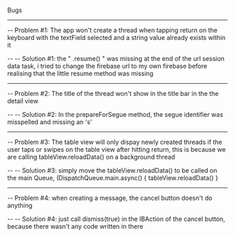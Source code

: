 Bugs
-- -- -- -- -- -- -- -- -- -- -- -- -- -- -- -- ---- -- -- -- -- -- -- -- -- -- -- -- -- -- -- -- ---- -- -- -- -- -- -- -- -- -- -- -- -- -- -- -- ---- -- -- -- -- -- -- -- -- -- -- -- -- -- -- -- --

-- Problem #1:
The app won't create a thread when tapping return on the keyboard with the textField selected and a string value already exists within it

-- -- Solution #1:
the " .resume() " was missing at the end of the url session data task, i tried to change the firebase url to my own firebase before realising that the little resume method was missing

-- -- -- -- -- -- -- -- -- -- -- -- -- -- -- -- ---- -- -- -- -- -- -- -- -- -- -- -- -- -- -- -- ---- -- -- -- -- -- -- -- -- -- -- -- -- -- -- -- ---- -- -- -- -- -- -- -- -- -- -- -- -- -- -- -- --

-- Problem #2:
The title of the thread won't show in the title bar in the the detail view

-- -- Solution #2:
In the prepareForSegue method, the segue identifier was misspelled and missing an 's'

-- -- -- -- -- -- -- -- -- -- -- -- -- -- -- -- ---- -- -- -- -- -- -- -- -- -- -- -- -- -- -- -- ---- -- -- -- -- -- -- -- -- -- -- -- -- -- -- -- ---- -- -- -- -- -- -- -- -- -- -- -- -- -- -- -- --

-- Problem #3:
The table view will only dispay newly created threads if the user taps or swipes on the table view after hitting return, this is because we are calling tableView.reloadData() on a background thread

-- -- Solution #3:
simply move the tableView.reloadData() to be called on the main Queue, (DispatchQueue.main.async() { tableView.reloadData() } 

-- -- -- -- -- -- -- -- -- -- -- -- -- -- -- -- ---- -- -- -- -- -- -- -- -- -- -- -- -- -- -- -- ---- -- -- -- -- -- -- -- -- -- -- -- -- -- -- -- ---- -- -- -- -- -- -- -- -- -- -- -- -- -- -- -- --

-- Problem #4:
when creating a message, the cancel button doesn't do anything

-- -- Solution #4:
just call dismiss(true) in the IBAction of the cancel button, because there wasn't any code written in there
